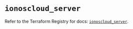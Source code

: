 # `ionoscloud_server`

Refer to the Terraform Registry for docs: [`ionoscloud_server`](https://registry.terraform.io/providers/ionos-cloud/ionoscloud/6.5.8/docs/resources/server).
